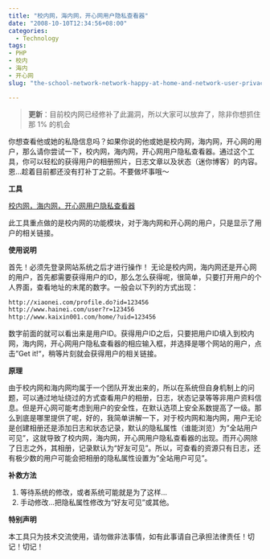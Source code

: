 ```yaml
---
title: "校内网，海内网，开心网用户隐私查看器"
date: "2008-10-10T12:34:56+08:00"
categories:
  - Technology
tags:
- PHP
- 校内
- 海内
- 开心网
slug: "the-school-network-network-happy-at-home-and-network-user-privacy-viewer"

---
```


> **更新**：目前校内网已经修补了此漏洞，所以大家可以放弃了，除非你想抓住那 1% 的机会

你想查看他或她的私隐信息吗？如果你说的他或她是校内网，海内网，开心网的用户，那么请你尝试一下，校内网，海内网，开心网用户隐私查看器。通过这个工具，你可以轻松的获得用户的相册照片，日志文章以及状态（迷你博客）的内容。恩...趁着目前都还没有打补丁之前。不要做坏事哦～

**工具**

[校内网，海内网，开心网用户隐私查看器](http://labs.icyleaf.com/tools/sns_user_informations.php)

此工具重点做的是校内网的功能模块，对于海内网和开心网的用户，只是显示了用户的相关链接。

**使用说明**

首先！必须先登录网站系统之后才进行操作！
无论是校内网，海内网还是开心网的用户，首先都需要获得用户的ID，那么怎么获得呢，很简单，只要打开用户的个人界面，查看地址的末尾的数字。一般会以下列的方式出现：

```txt
http://xiaonei.com/profile.do?id=123456
http://www.hainei.com/user?r=123456
http://www.kaixin001.com/home/?uid=123456
```

数字前面的就可以看出来是用户ID。获得用户ID之后，只要把用户ID填入到校内网，海内网，开心网用户隐私查看器的相应输入框，并选择是哪个网站的用户，点击”Get it!“，稍等片刻就会获得用户的相关链接。

**原理**

由于校内网和海内网均属于一个团队开发出来的，所以在系统但自身机制上的问题，可以通过地址绕过的方式查看用户的相册，日志，状态记录等等非用户资料信息。但是开心网可能考虑到用户的安全性，在默认选项上安全系数提高了一级。那么到底是哪里提供了呢，好的，我简单讲解一下，对于校内网和海内网，用户无论是创建相册还是添加日志和状态记录，默认的隐私属性（谁能浏览）为”全站用户可见”，这就导致了校内网，海内网，开心网用户隐私查看器的出现。而开心网除了日志之外，其相册，记录默认为“好友可见”。所以，可查看的资源只有日志，还有极少数的用户可能会把相册的隐私属性设置为”全站用户可见”。

**补救方法**

1.  等待系统的修改，或者系统可能就是为了这样...
2.  手动修改...把隐私属性修改为“好友可见”或其他。

**特别声明**

本工具只为技术交流使用，请勿做非法事情，如有此事请自己承担法律责任！切记！切记！
